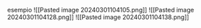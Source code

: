esempio
![[Pasted image 20240301104105.png]]
![[Pasted image 20240301104128.png]]
![[Pasted image 20240301104138.png]]
